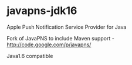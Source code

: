 javapns-jdk16
=============

Apple Push Notification Service Provider for Java

Fork of JavaPNS to include Maven support - http://code.google.com/p/javapns/

Java1.6 compatible
